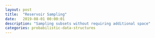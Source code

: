 ```yaml
---
layout: post
title:  "Reservoir Sampling"
date:   2019-08-01 00:00:01
description: "Sampling subsets without requiring additional space"
categories: probabilistic-data-structures
---
```


